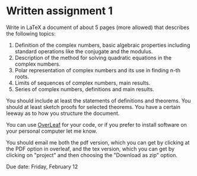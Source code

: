 # Written assignment 1

Write in LaTeX a document of about 5 pages (more allowed) that describes the following topics:

1. Definition of the complex numbers, basic algebraic properties including standard operations like the conjugate and the modulus.
2. Description of the method for solving quadratic equations in the complex numbers.
3. Polar representation of complex numbers and its use in finding n-th roots.
4. Limits of sequences of complex numbers, main results.
5. Series of complex numbers, definitions and main results.

You should include at least the statements of definitions and theorems. You should at least sketch proofs for selected theorems. You have a certain leeway as to how you structure the document.

You can use [OverLeaf](www.overleaf.com) for your code, or if you prefer to install software on your personal computer let me know.

You should email me both the pdf version, which you can get by clicking at the PDF option in overleaf, and the tex version, which you can get by clicking on "project" and then choosing the "Download as zip" option.

Due date: Friday, February 12
